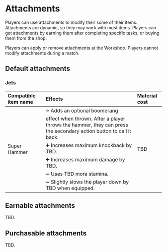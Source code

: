 # Attachments
Players can use attachments to modify their some of their items. Attachments are dynamic, so they may work with most items. Players can get attachments by earning them after completing specific tasks, or buying them from the shop. 

Players can apply or remove attachments at the Workshop. Players cannot modify attachments during a match. 

## Default attachments
### Jets
<table>
  <thead>
    <tr>
      <th align="left">Compatible item name</th>
      <th align="left">Effects</th>
      <th align="left">Material cost</th>
    </tr>
  </thead>
  <tbody>
    <tr>
      <td rowspan="5">Super Hammer</td>
      <td>⭐ Adds an optional boomerang effect when thrown. After a player throws the hammer, they can press the secondary action button to call it back.</td>
      <td rowspan="5">TBD</td>
    </tr>
    <tr>
      <td>➕ Increases maximum knockback by TBD.</td>
    </tr>
    <tr>
      <td>➕ Increases maximum damage by TBD.</td>
    </tr>
    <tr>
      <td>➖ Uses TBD more stamina.</td>
    </tr>
    <tr>
      <td>➖ Slightly slows the player down by TBD when equipped.</td>
    </tr>
  </tbody>
</table>

## Earnable attachments
TBD.

## Purchasable attachments
TBD.